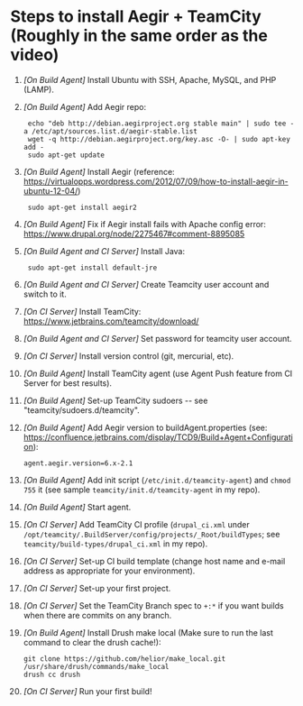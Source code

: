 Steps to install Aegir + TeamCity (Roughly in the same order as the video)
==========================================================================
1. *[On Build Agent]* Install Ubuntu with SSH, Apache, MySQL, and PHP (LAMP).

2. *[On Build Agent]* Add Aegir repo:

        echo "deb http://debian.aegirproject.org stable main" | sudo tee -a /etc/apt/sources.list.d/aegir-stable.list
        wget -q http://debian.aegirproject.org/key.asc -O- | sudo apt-key add -
        sudo apt-get update

3. *[On Build Agent]* Install Aegir (reference: https://virtualopps.wordpress.com/2012/07/09/how-to-install-aegir-in-ubuntu-12-04/)

        sudo apt-get install aegir2

4. *[On Build Agent]* Fix if Aegir install fails with Apache config error:
https://www.drupal.org/node/2275467#comment-8895085

5. *[On Build Agent and CI Server]* Install Java:

        sudo apt-get install default-jre

6. *[On Build Agent and CI Server]* Create Teamcity user account and switch to it.

7. *[On CI Server]* Install TeamCity:
https://www.jetbrains.com/teamcity/download/

8. *[On Build Agent and CI Server]* Set password for teamcity user account.

9. *[On CI Server]* Install version control (git, mercurial, etc).

10. *[On Build Agent]* Install TeamCity agent (use Agent Push feature from CI Server for best results).

11. *[On Build Agent]* Set-up TeamCity sudoers -- see "teamcity/sudoers.d/teamcity".

12. *[On Build Agent]* Add Aegir version to buildAgent.properties (see: https://confluence.jetbrains.com/display/TCD9/Build+Agent+Configuration):

        agent.aegir.version=6.x-2.1

13. *[On Build Agent]* Add init script (`/etc/init.d/teamcity-agent`) and `chmod 755` it (see sample `teamcity/init.d/teamcity-agent` in my repo).

14. *[On Build Agent]* Start agent.

15. *[On CI Server]* Add TeamCity CI profile (`drupal_ci.xml` under `/opt/teamcity/.BuildServer/config/projects/_Root/buildTypes`;  see `teamcity/build-types/drupal_ci.xml` in my repo).

16. *[On CI Server]* Set-up CI build template (change host name and e-mail address as appropriate for your environment).

17. *[On CI Server]* Set-up your first project.

18. *[On CI Server]* Set the TeamCity Branch spec to `+:*` if you want builds when there are commits on any branch.

19. *[On Build Agent]* Install Drush make local (Make sure to run the last command to clear the drush cache!):

        git clone https://github.com/helior/make_local.git /usr/share/drush/commands/make_local
        drush cc drush

20. *[On CI Server]* Run your first build!
